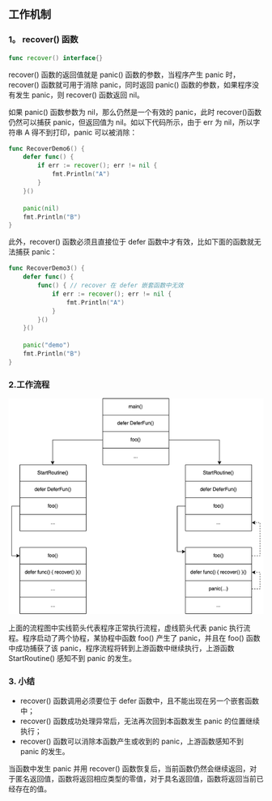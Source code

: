 ## 工作机制
### 1。 recover() 函数
```go
func recover() interface{}
```
recover() 函数的返回值就是 panic() 函数的参数，当程序产生 panic 时，recover() 函数就可用于消除 panic，同时返回 panic() 函数的参数，如果程序没有发生 panic，则 recover() 函数返回 nil。

如果 panic() 函数参数为 nil，那么仍然是一个有效的 panic，此时 recover()函数仍然可以捕获 panic，但返回值为 nil。如以下代码所示，由于 err 为 nil，所以字符串 A 得不到打印，panic 可以被消除：
```go
func RecoverDemo6() {
	defer func() {
		if err := recover(); err != nil {
			fmt.Println("A")
		}
	}()

	panic(nil)
	fmt.Println("B")
}
```
此外，recover() 函数必须且直接位于 defer 函数中才有效，比如下面的函数就无法捕获 panic：
```go
func RecoverDemo3() {
	defer func() {
		func() { // recover 在 defer 嵌套函数中无效
			if err := recover(); err != nil {
				fmt.Println("A")
			}
		}()
	}()

	panic("demo")
	fmt.Println("B")
}
```

### 2.工作流程
![工作流程图](./panic-recover.png)

上面的流程图中实线箭头代表程序正常执行流程，虚线箭头代表 panic 执行流程。程序启动了两个协程，某协程中函数 foo() 产生了 panic，并且在 foo() 函数中成功捕获了该 panic，程序流程将转到上游函数中继续执行，上游函数 StartRoutine() 感知不到 panic 的发生。

### 3. 小结
- recover() 函数调用必须要位于 defer 函数中，且不能出现在另一个嵌套函数中；
- recover() 函数成功处理异常后，无法再次回到本函数发生 panic 的位置继续执行；
- recover() 函数可以消除本函数产生或收到的 panic，上游函数感知不到 panic 的发生。

当函数中发生 panic 并用 recover() 函数恢复后，当前函数仍然会继续返回，对于匿名返回值，函数将返回相应类型的零值，对于具名返回值，函数将返回当前已经存在的值。